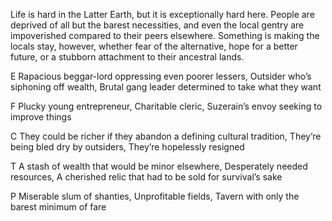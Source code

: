 Life is hard in the Latter Earth, but it is exceptionally hard here. People are deprived of all but the barest necessities, and even the local gentry are impoverished compared to their peers elsewhere. Something is making the locals stay, however, whether fear of the alternative, hope for a better future, or a stubborn attachment to their ancestral lands.

E Rapacious beggar-lord oppressing even poorer lessers, Outsider who’s siphoning off wealth, Brutal gang leader determined to take what they want

F Plucky young entrepreneur, Charitable cleric, Suzerain’s envoy seeking to improve things

C They could be richer if they abandon a defining cultural tradition, They’re being bled dry by outsiders, They’re hopelessly resigned

T A stash of wealth that would be minor elsewhere, Desperately needed resources, A cherished relic that had to be sold for survival’s sake

P Miserable slum of shanties, Unprofitable fields, Tavern with only the barest minimum of fare